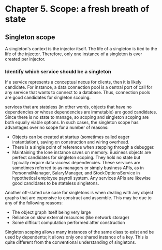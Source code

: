 # Chapter 5. Scope: a fresh breath of state

## Singleton scope
A singleton's context is the injector itself. The life of a singleton is tied to the life of the injector.
Therefore, only one instance of a singleton is ever created per injector.

### Identify which service should be a singleton
If a service represents a conceptual nexus for clients, then it is likely candidate. For instance, a data connection
pool is a central port of call for any service that wants to connect to a database. Thus, connection pools are good
candidates for singleton scoping.

services that are stateless (in other words, objects that have no dependencies or whose dependencies are immutable) are
good candidates. Since there is no state to manage, so scoping and singleton scoping are both equally viable options.
In such cases, the singleton scope has advantages over no scope for a number of reasons:
 - Objects can be created at startup (sometimes called eager instantiation), saving on construction and wiring overhead.
 - There is a single point of reference when stepping through a debugger.
 - Maintaining the lone instance saves on memory.
Business objects are perfect candidates for singleton scoping. They hold no state but typically require data-access
dependencies. These services are sometimes referred to as managers or simply business APIs, as in PersonnelManager,
SalaryManager, and StockOptionsService in hypothetical employee payroll system. Any services APIs are likewise good
candidates to be stateless singletons.

Another oft-stated use case for singletons is when dealing with any object graphs that are expensive to construct and
assemble. This may be due to any of the following reasons:
 - The object graph itself being very large
 - Reliance on slow external resources (like network storage)
 - Some difficult computation performed after construction

Singleton scoping allows many instances of the same class to exist and be used by dependents; it allows only one shared
instance of a key. This is quite different from the conventional understanding of singletons.
